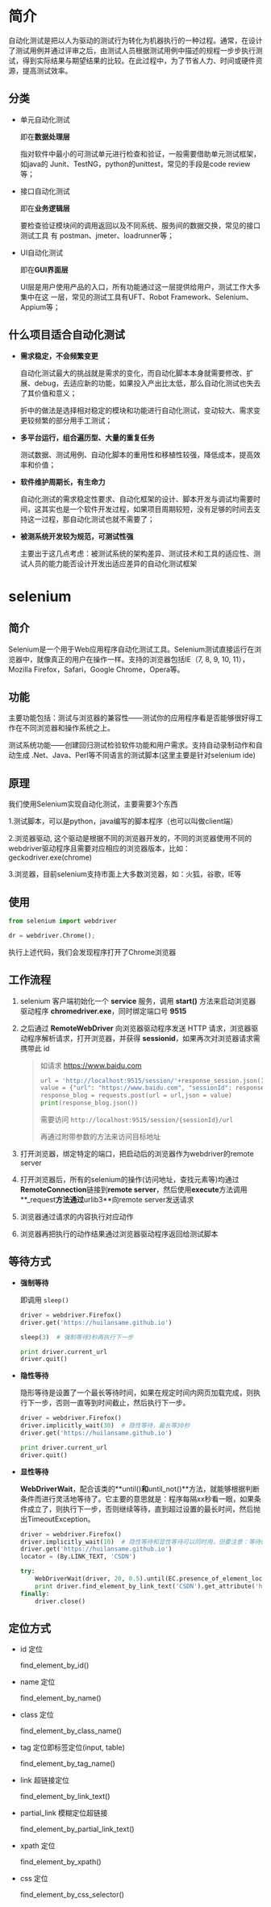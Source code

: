 # 简介

自动化测试是把以人为驱动的测试行为转化为机器执行的一种过程。通常，在设计了测试用例并通过评审之后，由测试人员根据测试用例中描述的规程一步步执行测试，得到实际结果与期望结果的比较。在此过程中，为了节省人力、时间或硬件资源，提高测试效率。

## 分类

- 单元自动化测试

  即在**数据处理层**

  指对软件中最小的可测试单元进行检查和验证，一般需要借助单元测试框架，如java的                                                           Junit、TestNG，python的unittest，常见的手段是code review等；

- 接口自动化测试

  即在**业务逻辑层**

  要检查验证模块间的调用返回以及不同系统、服务间的数据交换，常见的接口测试工具                           有 postman、jmeter、loadrunner等；

- UI自动化测试

  即在**GUI界面层**

  UI层是用户使用产品的入口，所有功能通过这一层提供给用户，测试工作大多集中在这   一层，常见的测试工具有UFT、Robot Framework、Selenium、Appium等；

## 什么项目适合自动化测试

- **需求稳定，不会频繁变更**

  自动化测试最大的挑战就是需求的变化，而自动化脚本本身就需要修改、扩展、debug，去适应新的功能，如果投入产出比太低，那么自动化测试也失去了其价值和意义；

  折中的做法是选择相对稳定的模块和功能进行自动化测试，变动较大、需求变更较频繁的部分用手工测试；

- **多平台运行，组合遍历型、大量的重复任务**

  测试数据、测试用例、自动化脚本的重用性和移植性较强，降低成本，提高效率和价值；

- **软件维护周期长，有生命力**

  自动化测试的需求稳定性要求、自动化框架的设计、脚本开发与调试均需要时间，这其实也是一个软件开发过程，如果项目周期较短，没有足够的时间去支持这一过程，那自动化测试也就不需要了；

- **被测系统开发较为规范，可测试性强**

  主要出于这几点考虑：被测试系统的架构差异、测试技术和工具的适应性、测试人员的能力能否设计开发出适应差异的自动化测试框架

# selenium

## 简介

Selenium是一个用于Web应用程序自动化测试工具。Selenium测试直接运行在浏览器中，就像真正的用户在操作一样。支持的浏览器包括IE（7, 8, 9, 10, 11），Mozilla Firefox，Safari，Google Chrome，Opera等。

## 功能

主要功能包括：测试与浏览器的兼容性——测试你的应用程序看是否能够很好得工作在不同浏览器和操作系统之上。

测试系统功能——创建回归测试检验软件功能和用户需求。支持自动录制动作和自动生成 .Net、Java、Perl等不同语言的测试脚本(这里主要是针对selenium ide)

## 原理

我们使用Selenium实现自动化测试，主要需要3个东西

1.测试脚本，可以是python，java编写的脚本程序（也可以叫做client端）

2.浏览器驱动, 这个驱动是根据不同的浏览器开发的，不同的浏览器使用不同的webdriver驱动程序且需要对应相应的浏览器版本，比如：geckodriver.exe(chrome)

3.浏览器，目前selenium支持市面上大多数浏览器，如：火狐，谷歌，IE等

## 使用

```python
from selenium import webdriver

dr = webdriver.Chrome();
```

执行上述代码，我们会发现程序打开了Chrome浏览器

## 工作流程

1. selenium 客户端初始化一个 **service** 服务，调用 **start()** 方法来启动浏览器驱动程序 **chromedriver.exe**，同时绑定端口号 **9515**

2. 之后通过 **RemoteWebDriver** 向浏览器驱动程序发送 HTTP 请求，浏览器驱动程序解析请求，打开浏览器，并获得 **sessionid**，如果再次对浏览器请求需携带此 id

   > 如请求 https://www.baidu.com
   >
   > ```python
   > url = 'http://localhost:9515/session/'+response_session.json()['sessionId']+'/url'
   > value = {"url": "https://www.baidu.com", "sessionId": response_session.json()['sessionId']}
   > response_blog = requests.post(url = url,json = value)
   > print(response_blog.json())
   > ```
   >
   > 需要访问 `http://localhost:9515/session/{sessionId}/url`
   >
   > 再通过附带参数的方法来访问目标地址

3. 打开浏览器，绑定特定的端口，把启动后的浏览器作为webdriver的remote server

4. 打开浏览器后，所有的selenium的操作(访问地址，查找元素等)均通过**RemoteConnection**链接到**remote server**，然后使用**execute**方法调用**_request**方法通过**urlib3**向remote server发送请求

5. 浏览器通过请求的内容执行对应动作

6. 浏览器再把执行的动作结果通过浏览器驱动程序返回给测试脚本

## 等待方式

- **强制等待**

  即调用 `sleep()`

  ```python
  driver = webdriver.Firefox()
  driver.get('https://huilansame.github.io')
  
  sleep(3)  # 强制等待3秒再执行下一步
  
  print driver.current_url
  driver.quit()
  ```

- **隐性等待**

  隐形等待是设置了一个最长等待时间，如果在规定时间内网页加载完成，则执行下一步，否则一直等到时间截止，然后执行下一步。

  ```python
  driver = webdriver.Firefox()
  driver.implicitly_wait(30)  # 隐性等待，最长等30秒
  driver.get('https://huilansame.github.io')
  
  print driver.current_url
  driver.quit()
  ```

- **显性等待**

  **WebDriverWait**，配合该类的**until()**和**until_not()**方法，就能够根据判断条件而进行灵活地等待了。它主要的意思就是：程序每隔xx秒看一眼，如果条件成立了，则执行下一步，否则继续等待，直到超过设置的最长时间，然后抛出TimeoutException。

  ```python
  driver = webdriver.Firefox()
  driver.implicitly_wait(10)  # 隐性等待和显性等待可以同时用，但要注意：等待的最长时间取两者之中的大者
  driver.get('https://huilansame.github.io')
  locator = (By.LINK_TEXT, 'CSDN')
  
  try:
      WebDriverWait(driver, 20, 0.5).until(EC.presence_of_element_located(locator))
      print driver.find_element_by_link_text('CSDN').get_attribute('href')
  finally:
      driver.close()
  ```

## 定位方式

- id 定位

  find_element_by_id()

- name 定位

  find_element_by_name()

- class 定位

  find_element_by_class_name()

- tag 定位即标签定位(input, table)

  find_element_by_tag_name()

- link 超链接定位

  find_element_by_link_text()

- partial_link 模糊定位超链接

  find_element_by_partial_link_text()

- xpath 定位

  find_element_by_xpath()

- css 定位

  find_element_by_css_selector()